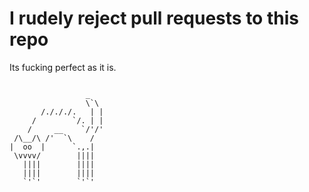 # I rudely reject pull requests to this repo
Its fucking perfect as it is.

```

                 _
                 \`\
       /./././.   | |
     /        `/. | |
    /     __    `/'/'
 /\__/\ /'  `\    /
|  oo  |      `.,.|
 \vvvv/        ||||
   ||||        ||||
   ||||        ||||
   `'`'        `'`'
   
```
